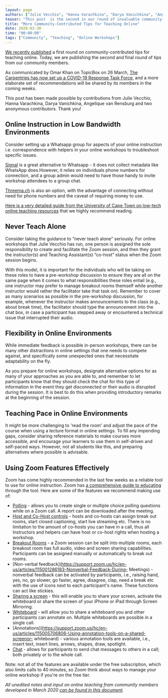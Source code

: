 ```yaml
---
layout: page
authors: ["Julie Vecchio", "Hanna Varachkina", "Darya Vanichkina", "Angelique van Rensburg", "Serah Njambi Rono"]
teaser: "This post  is the second in our round of invaluable community-contributed tips for teaching online."
title: "More Community-Contributed Tips for Teaching Online"
date: 2020-03-30
time: "00:00:00"
tags: ["Community", "Teaching", "Online Workshops"]
---
```

[We recently published](https://carpentries.org/blog/2020/03/tips-for-teaching-online/) a first round on community-contributed tips for teaching online. Today, we are publishing the second and final round of tips from our community members.

As communicated by Omar Khan on TopicBox on 26 March, [The Carpentries has now set up a COVID-19 Response Task Force](https://carpentries.topicbox.com/groups/discuss/Tbefe934513043c1d-M2f0d4aa4186d370fc67d0b27), and a more elaborate set of recommendations will be shared by its members in the coming weeks.

This post has been made possible by contributions from Julie Vecchio, Hanna Varachkina, Darya Vanichkina, Angelique van Rensburg and two anonymous contributors. Thank you!

## Online Instruction in Low Bandwidth Environments

Consider setting up a Whatsapp group for aspects of your online instruction i.e. correspondence with helpers in your online workshops to troubleshoot specific issues.

[Signal](https://signal.org/) is a great alternative to Whatsapp - it does not collect metadata like WhatsApp does.However, it relies on individuals phone numbers for connection, and a group admin would need to have those handy to invite workshop attendees to a group chat.

[Threema.ch](https://threema.ch/) is also an option, with the advantage of connecting without need for phone numbers and the caveat of requiring money to use.

[Here is a very detailed guide from the University of Cape Town on low-tech online teaching resources](https://docs.google.com/document/d/1zPN7XUitOCw75FW6UeqrYAcWl41UqgKoZ_HRoYTKFZI/edit) that we highly recommend reading.

## Never Teach Alone

Consider taking the guidance to “never teach alone” seriously. For online workshops that Julie Vecchio has run,  one person is assigned the sole responsibility to create and facilitate the Zoom session, and then they grant the instructor(s) and Teaching Assistant(s) “co-host” status when the Zoom session begins.

With this model, it is important for the individuals who will be taking on these roles to have a pre-workshop discussion to ensure they are all on the same page when it comes to what responsibilities these roles entail (e.g., one instructor may prefer to manage breakout rooms themself while another instructor would rather the facilitator take that task on).
Remember to cover as many scenarios as possible in the pre-workshop discussion, for example, whenever the instructor makes announcements to the class (e.g., about break time), the facilitator should type the announcement into the chat box, in case a participant has stepped away or encountered a technical issue that interrupted their audio.


## Flexibility in Online Environments

While immediate feedback is possible in-person workshops, there can be many other distractions in online settings that one needs to compete against, and specifically some unexpected ones that necessitate adaptability on the fly.

As you prepare for online workshops, designate alternative options for as many of your approaches as you are able to, and remember to let participants know that they should check the chat for this type of information in the event they get disconnected or their audio is disrupted during the session. It is best to do this  when providing introductory remarks at the beginning of the session.

## Teaching Pace in Online Environments

It might be more challenging to 'read the room' and adjust the pace of the course when using a lecture format in online settings. To fill any impending gaps, consider sharing reference materials to make courses more accessible, and encourage your learners to use them in self-driven and self-paced ways. However, not all students like this, and preparing alternatives where possible is advisable.

## Using Zoom Features Effectively

Zoom has come highly recommended in the last few weeks as a reliable tool to use for online instruction. Zoom has [a comprehensive guide to educating](https://zoom.us/docs/doc/Comprehensive%20Guide%20to%20Educating%20Through%20Zoom.pdf?zcid=1231&_ga=2.258135502.551525991.1583696790-827731685.1566335579) through the tool. Here are some of the features we recommend making use of:

- [Polling](https://support.zoom.us/hc/en-us/articles/213756303-Polling-for-Meetings) - allows you to create single or multiple choice polling questions while on a Zoom call. A report can be downloaded after the meeting.
- [Host and Co-Host controls](https://support.zoom.us/hc/en-us/articles/201362603-Host-and-Co-Host-Controls-in-a-Meeting) - hosts and co-hosts can assign break out rooms, start closed captioning, start live streaming etc. There is no limitation to the amount of co-hosts you can have in a call, thus all Instructors and helpers can have host or co-host rights when hosting a workshop.
- [Breakout Rooms](https://support.zoom.us/hc/en-us/articles/206476093-Getting-Started-with-Breakout-Rooms) - a Zoom session can be split into multiple rooms, each breakout room has full audio, video and screen sharing capabilities. Participants can be assigned manually or automatically to break out rooms.
- [Non-verbal feedback](https://support.zoom.us/hc/en-us/articles/115001286183-Nonverbal-Feedback-During- Meetings) - nonverbal feedback can be activated by participants, i.e., raising hand, yes, no, go slower, go faster, agree, disagree, clap, need a break etc with the use of icons next to each participant's name. These functions can act like stickies.
- [Sharing a screen](https://support.zoom.us/hc/en-us/articles/201362153-How-Do-I-Share-My-Screen-) - this will enable you to share your screen, activate the whiteboard or share the screen of your iPhone or iPad through Screen Mirroring.
- [Whiteboard](https://support.zoom.us/hc/en-us/articles/205677665-Sharing-a-whiteboard) - will allow you to share a whiteboard you and other participants can annotate on. Multiple whiteboards are possible in a single call.
- [Annotations](https://support.zoom.us/hc/en-us/articles/115005706806-Using-annotation-tools-on-a-shared-screenor- whiteboard) - various annotation tools are available, i.e., insert text, insert lines, arrows, shapes, draw, spotlight.
- [Chat](https://support.zoom.us/hc/en-us/articles/203650445-In-Meeting-Chat) - allows for participants to send chat messages to others in a call; both privately or to the whole call.

Note: not all of the features are available under the free subscription, which also limits calls  to 40 minutes, so Zoom think about ways to manage your online workshop if you're on the free tier.

_All unedited notes and input on online teaching from community members developed in March 2020 [can be found in this document](https://docs.google.com/document/d/1MdmrNn5g2oa2AA6EGYZhyDx-O_YOoH_HqNGsmP6LKIo/edit?usp=sharing)._
